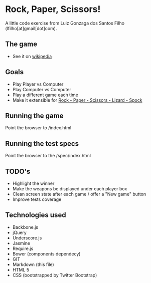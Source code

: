 # Rock, Paper, Scissors!

A little code exercise from Luiz Gonzaga dos Santos Filho (lfilho[at]gmail[dot]com).

## The game
 - See it on [wikipedia][1]

## Goals
 - Play Player vs Computer
 - Play Computer vs Computer
 - Play a different game each time
 - Make it extensible for [Rock - Paper - Scissors - Lizard - Spock][2]

## Running the game
Point the browser to /index.html

## Running the test specs
Point the browser to the /spec/index.html

## TODO's
- Highlight the winner
- Make the weapons be displayed under each player box
- Clean screen state after each game / offer a "New game" button
- Improve tests coverage

## Technologies used
 - Backbone.js
 - jQuery
 - Underscore.js
 - Jasmine
 - Require.js
 - Bower (components dependecy)
 - GIT
 - Markdown (this file)
 - HTML 5
 - CSS (bootstrapped by Twitter Bootstrap)

 [1]: http://en.wikipedia.org/wiki/Rock-paper-scissors
 [2]: http://en.wikipedia.org/wiki/Rock-paper-scissors-lizard-Spock
